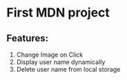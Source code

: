 
# First MDN project

## Features:
1. Change Image on Click
2. Display user name dynamically
3. Delete user name from local storage
